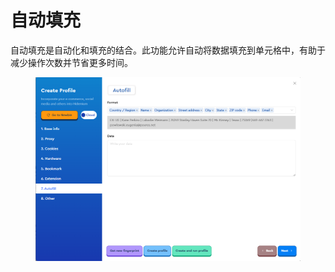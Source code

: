# 自动填充

自动填充是自动化和填充的结合。此功能允许自动将数据填充到单元格中，有助于减少操作次数并节省更多时间。

<figure><img src="../.gitbook/assets/image (9) (1).png" alt=""><figcaption></figcaption></figure>
